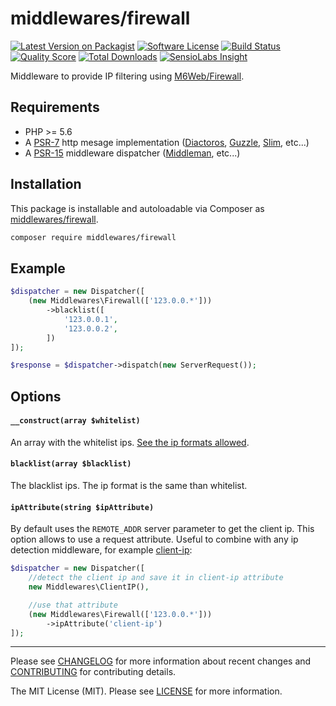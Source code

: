 # middlewares/firewall

[![Latest Version on Packagist][ico-version]][link-packagist]
[![Software License][ico-license]](LICENSE)
[![Build Status][ico-travis]][link-travis]
[![Quality Score][ico-scrutinizer]][link-scrutinizer]
[![Total Downloads][ico-downloads]][link-downloads]
[![SensioLabs Insight][ico-sensiolabs]][link-sensiolabs]

Middleware to provide IP filtering using [M6Web/Firewall](https://github.com/M6Web/Firewall).

## Requirements

* PHP >= 5.6
* A [PSR-7](https://packagist.org/providers/psr/http-message-implementation) http mesage implementation ([Diactoros](https://github.com/zendframework/zend-diactoros), [Guzzle](https://github.com/guzzle/psr7), [Slim](https://github.com/slimphp/Slim), etc...)
* A [PSR-15](https://github.com/http-interop/http-middleware) middleware dispatcher ([Middleman](https://github.com/mindplay-dk/middleman), etc...)

## Installation

This package is installable and autoloadable via Composer as [middlewares/firewall](https://packagist.org/packages/middlewares/firewall).

```sh
composer require middlewares/firewall
```

## Example

```php
$dispatcher = new Dispatcher([
	(new Middlewares\Firewall(['123.0.0.*']))
        ->blacklist([
            '123.0.0.1',
            '123.0.0.2',
        ])
]);

$response = $dispatcher->dispatch(new ServerRequest());
```

## Options

#### `__construct(array $whitelist)`

An array with the whitelist ips. [See the ip formats allowed](https://github.com/M6Web/Firewall#entries-formats).

#### `blacklist(array $blacklist)`

The blacklist ips. The ip format is the same than whitelist.

#### `ipAttribute(string $ipAttribute)`

By default uses the `REMOTE_ADDR` server parameter to get the client ip. This option allows to use a request attribute. Useful to combine with any ip detection middleware, for example [client-ip](https://github.com/middlewares/client-ip):

```php
$dispatcher = new Dispatcher([
    //detect the client ip and save it in client-ip attribute
    new Middlewares\ClientIP(),

    //use that attribute
    (new Middlewares\Firewall(['123.0.0.*']))
        ->ipAttribute('client-ip')
]);
```

---

Please see [CHANGELOG](CHANGELOG.md) for more information about recent changes and [CONTRIBUTING](CONTRIBUTING.md) for contributing details.

The MIT License (MIT). Please see [LICENSE](LICENSE) for more information.

[ico-version]: https://img.shields.io/packagist/v/middlewares/firewall.svg?style=flat-square
[ico-license]: https://img.shields.io/badge/license-MIT-brightgreen.svg?style=flat-square
[ico-travis]: https://img.shields.io/travis/middlewares/firewall/master.svg?style=flat-square
[ico-scrutinizer]: https://img.shields.io/scrutinizer/g/middlewares/firewall.svg?style=flat-square
[ico-downloads]: https://img.shields.io/packagist/dt/middlewares/firewall.svg?style=flat-square
[ico-sensiolabs]: https://img.shields.io/sensiolabs/i/0dec27d8-7743-416b-8959-62f9e07a3d6e.svg?style=flat-square

[link-packagist]: https://packagist.org/packages/middlewares/firewall
[link-travis]: https://travis-ci.org/middlewares/firewall
[link-scrutinizer]: https://scrutinizer-ci.com/g/middlewares/firewall
[link-downloads]: https://packagist.org/packages/middlewares/firewall
[link-sensiolabs]: https://insight.sensiolabs.com/projects/0dec27d8-7743-416b-8959-62f9e07a3d6e
